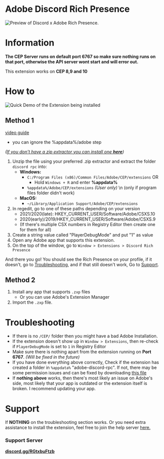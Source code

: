 # Adobe Discord Rich Presence
![](https://github.com/lolitee/adobe-discord-rpc/raw/master/demo/demo.gif "Preview of Discord x Adobe Rich Presence.")
# Information

**The CEP Server runs on default port __6767__ so make sure nothing runs on that port, otherwise the API server wont start and will error out.**

This extension works on **CEP 8,9 and 10**

# How to
![](https://github.com/lolitee/adobe-discord-rpc/raw/master/demo/installation1.gif "Quick Demo of the Extension being installed")
## Method 1

[video guide](https://youtu.be/oHytdpcVlJ8)
- you can ignore the %appdata%/adobe step

 _([If you don't have a zip extractor you can install one **here**](https://7-zip.org))_
1. Unzip the file using your preferred .zip extractor and extract the folder `discord rpc` into:
	- **Windows:**
		- `C:/Program Files (x86)/Common Files/Adobe/CEP/extensions`
		OR
			- Hold `Windows + R` and enter **%appdata%**
		- `%appdata%/Adobe/CEP/extensions` _(User only)_ \n (only if program files folder didn't work)
	- **MacOS:**
		- `~/Library/Application Support/Adobe/CEP/extensions`
2. In regedit, go to one of these paths depending on your version
	- 2021/2020(late): HKEY_CURRENT_USER/Software/Adobe/CSXS.10
	- 2020(early)/2019/HKEY_CURRENT_USER/Software/Adobe/CSXS.9
	- (If there's multiple CSX numbers in Registry Editor then create one for them for all)
3. Create a string value called "PlayerDebugMode" and put "1" as value
4. Open any Adobe app that supports this extension.
5. On the top of the window, go to `Window > Extensions > Discord Rich Presence`

And there you go! You should see the Rich Presence on your profile, if it doesn't, go to [Troubleshooting](#Troubleshooting "Scrolls you down to the troubleshooting section"), and if that still doesn't work, Go to [Support](#Support "Scrolls you down to the Support Section").

## Method 2
1. Install any app that supports `.zxp` files
	 - Or you can use Adobe's Extension Manager
2. Import the `.zxp` file.

# Troubleshooting
- If there is no `/CEP/` folder then you might have a bad Adobe Installation.
- If the extension doesn't show up in `Window > Extensions`, then re-check if `PlayerDebugMode` is set to `1` in Registry Editor
- Make sure there is nothing apart from the extension running on __Port 6767__. _(Will be fixed in the future)_ 
- If you have done everything above correctly, Check if the extension has created a folder in `%appdata%` "adobe-discord-rpc". If not, there may be some permission issues and can be fixed by downloading [this file](https://cdn.discordapp.com/attachments/819529494015639593/819529506884026418/adobe-discord-rpc.zip "Download to the \"adobe-discord-rpc\" file to add to %appdata%")
- If **nothing above** works, then there's most likely an issue on Adobe's side, most likely that your app is outdated or the extension itself is broken. I recommend updating your app.

# Support
If __NOTHING__ on the troubleshooting section works. Or you need extra assistance to install the extension, feel free to join the help server [here.](https://discord.gg/RGtxbuFtzb "Redirects you to the Adobe Discord Rich Presence Support Server.")

### Support Server
**[discord.gg/RGtxbuFtzb](https://discord.gg/RGtxbuFtzb "Join for Support")**
